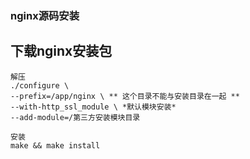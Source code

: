 ### nginx源码安装



## 下载nginx安装包

```
解压
./configure \
--prefix=/app/nginx \ ** 这个目录不能与安装目录在一起 **
--with-http_ssl_module \ *默认模块安装*
--add-module=/第三方安装模块目录

安装
make && make install
```